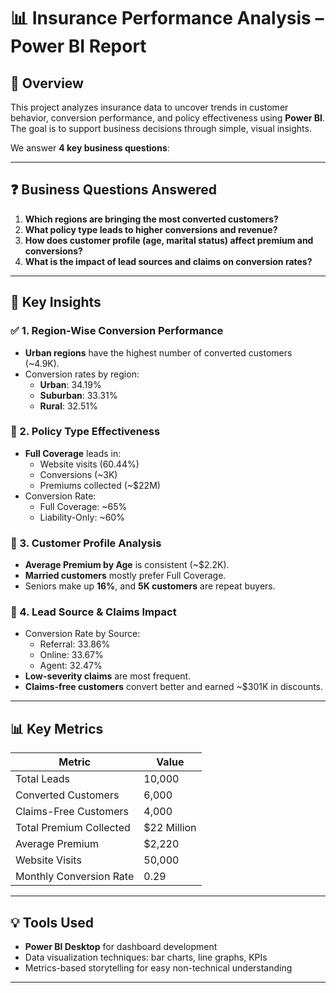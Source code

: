 # 📊 Insurance Performance Analysis – Power BI Report

## 📁 Overview

This project analyzes insurance data to uncover trends in customer behavior, conversion performance, and policy effectiveness using **Power BI**. The goal is to support business decisions through simple, visual insights.

We answer **4 key business questions**:

---

## ❓ Business Questions Answered

1. **Which regions are bringing the most converted customers?**
2. **What policy type leads to higher conversions and revenue?**
3. **How does customer profile (age, marital status) affect premium and conversions?**
4. **What is the impact of lead sources and claims on conversion rates?**

---

## 📌 Key Insights

### ✅ 1. Region-Wise Conversion Performance
- **Urban regions** have the highest number of converted customers (~4.9K).
- Conversion rates by region:
  - **Urban**: 34.19%
  - **Suburban**: 33.31%
  - **Rural**: 32.51%

### 🚗 2. Policy Type Effectiveness
- **Full Coverage** leads in:
  - Website visits (60.44%)
  - Conversions (~3K)
  - Premiums collected (~$22M)
- Conversion Rate:
  - Full Coverage: ~65%
  - Liability-Only: ~60%

### 👤 3. Customer Profile Analysis
- **Average Premium by Age** is consistent (~$2.2K).
- **Married customers** mostly prefer Full Coverage.
- Seniors make up **16%**, and **5K customers** are repeat buyers.

### 🔗 4. Lead Source & Claims Impact
- Conversion Rate by Source:
  - Referral: 33.86%
  - Online: 33.67%
  - Agent: 32.47%
- **Low-severity claims** are most frequent.
- **Claims-free customers** convert better and earned ~$301K in discounts.

---

## 📊 Key Metrics

| Metric | Value |
|--------|-------|
| Total Leads | 10,000 |
| Converted Customers | 6,000 |
| Claims-Free Customers | 4,000 |
| Total Premium Collected | $22 Million |
| Average Premium | $2,220 |
| Website Visits | 50,000 |
| Monthly Conversion Rate | 0.29 |

---

## 💡 Tools Used

- **Power BI Desktop** for dashboard development
- Data visualization techniques: bar charts, line graphs, KPIs
- Metrics-based storytelling for easy non-technical understanding
---

##
